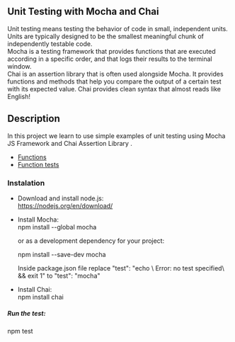 ## Unit Testing with Mocha and Chai
Unit testing means testing the behavior of code in small, independent units. 
Units are typically designed to be the smallest meaningful chunk of independently testable code.    
Mocha is a testing framework that provides functions that are executed according in a specific order, 
and that logs their results to the terminal window.   
Chai is an assertion library that is often used alongside Mocha. It provides functions and methods that help you compare the output of a certain test with its expected value. 
Chai provides clean syntax that almost reads like English!




## Description

In this project we learn to use simple examples of unit testing using Mocha JS Framework and Chai Assertion Library .

* [Functions](index.js)
* [Function tests](test/index.spec.js)

### Instalation

* Download and install node.js:  
  https://nodejs.org/en/download/

* Install Mocha:  
  npm install --global mocha

   or as a development dependency for your project:

   npm install --save-dev mocha   
   
   Inside package.json file replace "test": "echo \ Error: no test specified\ && exit 1" to "test": "mocha"
 * Install Chai:   
 npm install chai

##### Run the test:   
npm test